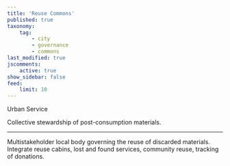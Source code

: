 ```yaml
---
title: 'Reuse Commons'
published: true
taxonomy:
    tag:
        - city
        - governance
        - commons
last_modified: true
jscomments:
    active: true
show_sidebar: false
feed:
    limit: 10
---
```


Urban Service

Collective stewardship of post-consumption materials.

---

Multistakeholder local body governing the reuse of discarded materials. Integrate reuse cabins, lost and found services, community reuse, tracking of donations.
